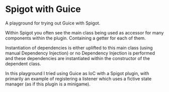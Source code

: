 # Spigot with Guice
A playground for trying out Guice with Spigot.  

Within Spigot you often see the main class being used as accessor for many components
within the plugin. Containing a getter for each of them.

Instantiation of dependencies is either uplifted to this main class (using manual Dependency Injection)
or no Dependency Injection is performed and these dependencies are instantiated within
the constructor of the dependent class.

In this playground I tried using Guice as IoC with a Spigot plugin, with primarily an example of
registering a listener which uses a fictive state manager (as if this plugin is a minigame).